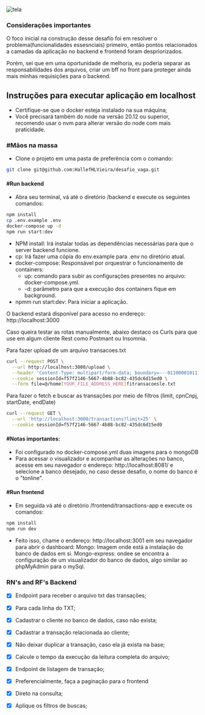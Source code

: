 
![tela](https://github.com/user-attachments/assets/6b77ba52-0d16-4092-9919-65e5f8c59f44)

### Considerações importantes
O foco inicial na construção desse desafio foi em resolver o problema(funcionalidades essesnciais) primeiro, então pontos relacionados a camadas da aplicação no backend e frontend foram despriorizados.

Porém, sei que em uma oportunidade de melhoria, eu poderia separar as responsabilidades dos arquivos, criar um bff no front para proteger ainda mais minhas requisições para o backend.

## Instruções para executar aplicação em localhost
- Certifique-se que o docker esteja instalado na sua máquina;
- Você precisará também do node na versão 20.12 ou superior, recomendo usar o nvm para alterar versão do node com mais praticidade.

### #Mãos na massa
- Clone o projeto em uma pasta de preferência com o comando:
```bash
git clone git@github.com:HallefHLVieira/desafio_vaga.git
```

#### #Run backend

- Abra seu terminal, vá até o diretório /backend e execute os seguintes comandos:
```bash
npm install
cp .env.example .env 
docker-compose up -d
npm run start:dev
```

- NPM install: Irá instalar todas as dependências necessárias para que o server backend funcione.
- cp: Irá fazer uma cópia do env.example para .env no diretório atual.
- docker-compose: Responsável por orquestrar o funcionamento de containers:
  - up: comando para subir as configurações presentes no arquivo: docker-compose.yml.
  - -d: parâmetro para que a execução dos containers fique em background.
- npmm run start:dev: Para iniciar a aplicação.

O backend estará disponível para acesso no endereço: http://localhost:3000

Caso queira testar as rotas manualmente, abaixo destaco os Curls para que use em algum cliente Rest como Postmant ou Insomnia.

Para fazer upload de um arquivo transacoes.txt
```bash
curl --request POST \
  --url http://localhost:3000/upload \
  --header 'Content-Type: multipart/form-data; boundary=---011000010111000001101001' \
  --cookie sessionId=f57f2146-5667-4b88-bc82-435dc6d15ed0 \
  --form file=@/home[YOUR_FILE_ADDRESS_HERE]fitransacoesle.txt
```
Para fazer o fetch e buscar as transações por meio de filtros (limit, cpnCnpj, startDate, endDate)
```bash
curl --request GET \
  --url 'http://localhost:3000/transactions?limit=25' \
  --cookie sessionId=f57f2146-5667-4b88-bc82-435dc6d15ed0
```

#### #Notas importantes:
- Foi configurado no docker-compose.yml duas imagens para o mongoDB
- Para acessar o visualizador e acompanhar as alterações no banco, acesse em seu navegador o endereço: http://localhost:8081/ e selecione a banco desejado,
no caso desse desafio, o nome do banco é o "tonline".

#### #Run frontend
- Em seguida vá até o diretório /frontend/transactions-app e execute os comandos:
```bash
npm install
npm run dev
```
- Feito isso, chame o endereço: http://localhost:3001 em seu navegador para abrir o dashboard:
Mongo: Imagem onde está a instalação do banco de dados em si.
Mongo-express: ondee se encontra a configuração de um visualizador do banco de dados, algo similar ao phpMyAdmin para o mySql.


### RN's and RF's Backend
- [x] Endpoint para receber o arquivo txt das transações;
- [x] Para cada linha do TXT;
- [x] Cadastrar o cliente no banco de dados, caso não exista;
- [x] Cadastrar a transação relacionada ao cliente;
- [x] Não deixar duplicar a transação, caso ela já exista na base;
- [x] Calcule o tempo da execução da leitura completa do arquivo;

- [x] Endpoint de listagem de transação;
- [x] Preferencialmente, faça a paginação para o frontend 
- [x] Direto na consulta;
- [x] Aplique os filtros de buscas;
